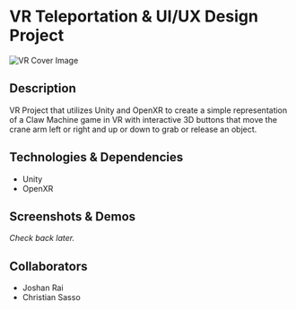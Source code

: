 # VR Teleportation & UI/UX Design Project

<div>
 <img width="relative" src="https://cdn.discordapp.com/attachments/730143569448403076/982191984687071262/vr-cover.png?raw=true" alt="VR Cover Image"/>
<div>
 
## Description
 VR Project that utilizes Unity and OpenXR to create a simple representation of a Claw Machine game in VR with interactive 3D buttons that move the crane arm left or right and up or down to grab or release an object.
 
## Technologies & Dependencies
 - Unity
 - OpenXR
 
## Screenshots & Demos
 *Check back later.*
 
## Collaborators
 - Joshan Rai
 - Christian Sasso
